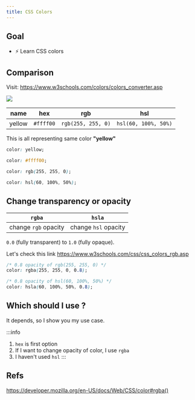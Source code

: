 ```yaml
---
title: CSS Colors
---
```


## Goal
- ⚡ Learn CSS colors

## Comparison

Visit: https://www.w3schools.com/colors/colors_converter.asp

![](https://coderhackers-1304676641.cos.ap-tokyo.myqcloud.com/2020-05-14-05-51-42.png)

| name   | hex       | rgb                | hsl                  |
| ------ | --------- | ------------------ | -------------------- |
| yellow | `#ffff00` | `rgb(255, 255, 0)` | `hsl(60, 100%, 50%)` |

This is all representing same color **"yellow"**

```css title="CSS usage example"
color: yellow;

color: #ffff00;

color: rgb(255, 255, 0);

color: hsl(60, 100%, 50%);
```


## Change transparency or opacity
| `rgba`               | `hsla`               |
| -------------------- | -------------------- |
| change `rgb` opacity | change `hsl` opacity |


`0.0` (fully transparent) to `1.0` (fully opaque).

Let's check this link
https://www.w3schools.com/css/css_colors_rgb.asp

```css title="CSS usage example"
/* 0.8 opacity of rgb(255, 255, 0) */
color: rgba(255, 255, 0, 0.8);

/* 0.8 opacity of hsl(60, 100%, 50%) */
color: hsla(60, 100%, 50%, 0.8);
```



## Which should I use ?
It depends, so I show you my use case.

:::info
1. `hex` is first option
2. If I want to change opacity of color, I use `rgba`
3. I haven't used `hsl`
:::

## Refs

https://developer.mozilla.org/en-US/docs/Web/CSS/color#rgba()